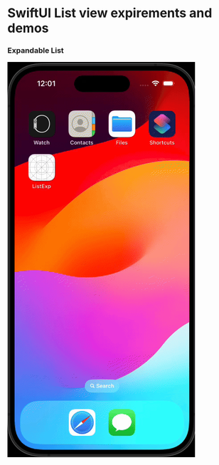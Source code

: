 # SwiftUI List view expirements and demos


### Expandable List
![Expandable List](https://github.com/satishVekariya/ListExp/blob/main/ExpandableList_preview.gif)
